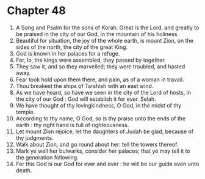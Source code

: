 # Chapter 48

1. A Song and Psalm for the sons of Korah. Great is the Lord, and greatly to be praised in the city of our God, in the mountain of his holiness.
2. Beautiful for situation, the joy of the whole earth, is mount Zion, on the sides of the north, the city of the great King.
3. God is known in her palaces for a refuge.
4. For, lo, the kings were assembled, they passed by together.
5. They saw it, and so they marvelled; they were troubled, and hasted away.
6. Fear took hold upon them there, and pain, as of a woman in travail.
7. Thou breakest the ships of Tarshish with an east wind.
8. As we have heard, so have we seen in the city of the Lord of hosts, in the city of our God : God will establish it for ever. Selah.
9. We have thought of thy lovingkindness, O God, in the midst of thy temple.
10. According to thy name, O God, so is thy praise unto the ends of the earth : thy right hand is full of righteousness.
11. Let mount Zion rejoice, let the daughters of Judah be glad, because of thy judgments.
12. Walk about Zion, and go round about her: tell the towers thereof.
13. Mark ye well her bulwarks, consider her palaces; that ye may tell it to the generation following.
14. For this God is our God for ever and ever : he will be our guide even unto death.

